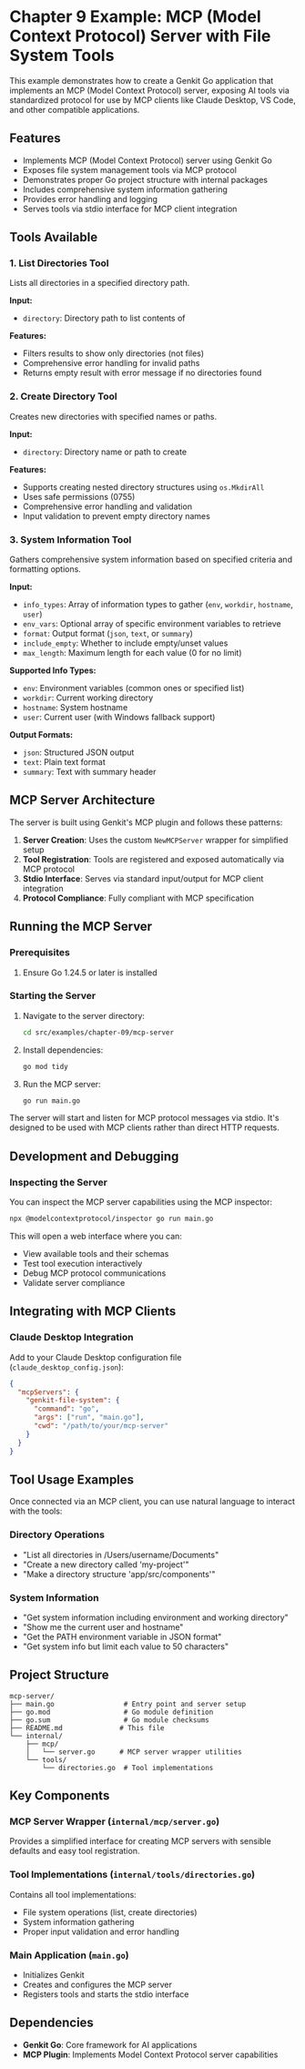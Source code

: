 # Chapter 9 Example: MCP (Model Context Protocol) Server with File System Tools

This example demonstrates how to create a Genkit Go application that implements an MCP (Model Context Protocol) server, exposing AI tools via standardized protocol for use by MCP clients like Claude Desktop, VS Code, and other compatible applications.

## Features

- Implements MCP (Model Context Protocol) server using Genkit Go
- Exposes file system management tools via MCP protocol
- Demonstrates proper Go project structure with internal packages
- Includes comprehensive system information gathering
- Provides error handling and logging
- Serves tools via stdio interface for MCP client integration

## Tools Available

### 1. List Directories Tool
Lists all directories in a specified directory path.

**Input:**
- `directory`: Directory path to list contents of

**Features:**
- Filters results to show only directories (not files)
- Comprehensive error handling for invalid paths
- Returns empty result with error message if no directories found

### 2. Create Directory Tool
Creates new directories with specified names or paths.

**Input:**
- `directory`: Directory name or path to create

**Features:**
- Supports creating nested directory structures using `os.MkdirAll`
- Uses safe permissions (0755)
- Comprehensive error handling and validation
- Input validation to prevent empty directory names

### 3. System Information Tool
Gathers comprehensive system information based on specified criteria and formatting options.

**Input:**
- `info_types`: Array of information types to gather (`env`, `workdir`, `hostname`, `user`)
- `env_vars`: Optional array of specific environment variables to retrieve
- `format`: Output format (`json`, `text`, or `summary`)
- `include_empty`: Whether to include empty/unset values
- `max_length`: Maximum length for each value (0 for no limit)

**Supported Info Types:**
- `env`: Environment variables (common ones or specified list)
- `workdir`: Current working directory
- `hostname`: System hostname
- `user`: Current user (with Windows fallback support)

**Output Formats:**
- `json`: Structured JSON output
- `text`: Plain text format
- `summary`: Text with summary header

## MCP Server Architecture

The server is built using Genkit's MCP plugin and follows these patterns:

1. **Server Creation**: Uses the custom `NewMCPServer` wrapper for simplified setup
2. **Tool Registration**: Tools are registered and exposed automatically via MCP protocol
3. **Stdio Interface**: Serves via standard input/output for MCP client integration
4. **Protocol Compliance**: Fully compliant with MCP specification

## Running the MCP Server

### Prerequisites

1. Ensure Go 1.24.5 or later is installed

### Starting the Server

1. Navigate to the server directory:
   ```bash
   cd src/examples/chapter-09/mcp-server
   ```

2. Install dependencies:
   ```bash
   go mod tidy
   ```

3. Run the MCP server:
   ```bash
   go run main.go
   ```

The server will start and listen for MCP protocol messages via stdio. It's designed to be used with MCP clients rather than direct HTTP requests.

## Development and Debugging

### Inspecting the Server

You can inspect the MCP server capabilities using the MCP inspector:

```bash
npx @modelcontextprotocol/inspector go run main.go
```

This will open a web interface where you can:
- View available tools and their schemas
- Test tool execution interactively
- Debug MCP protocol communications
- Validate server compliance

## Integrating with MCP Clients

### Claude Desktop Integration

Add to your Claude Desktop configuration file (`claude_desktop_config.json`):

```json
{
  "mcpServers": {
    "genkit-file-system": {
      "command": "go",
      "args": ["run", "main.go"],
      "cwd": "/path/to/your/mcp-server"
    }
  }
}
```

## Tool Usage Examples

Once connected via an MCP client, you can use natural language to interact with the tools:

### Directory Operations
- "List all directories in /Users/username/Documents"
- "Create a new directory called 'my-project'"
- "Make a directory structure 'app/src/components'"

### System Information
- "Get system information including environment and working directory"
- "Show me the current user and hostname"
- "Get the PATH environment variable in JSON format"
- "Get system info but limit each value to 50 characters"

## Project Structure

```
mcp-server/
├── main.go                 # Entry point and server setup
├── go.mod                  # Go module definition
├── go.sum                  # Go module checksums
├── README.md              # This file
└── internal/
    ├── mcp/
    │   └── server.go      # MCP server wrapper utilities
    └── tools/
        └── directories.go  # Tool implementations
```

## Key Components

### MCP Server Wrapper (`internal/mcp/server.go`)
Provides a simplified interface for creating MCP servers with sensible defaults and easy tool registration.

### Tool Implementations (`internal/tools/directories.go`)
Contains all tool implementations:
- File system operations (list, create directories)
- System information gathering
- Proper input validation and error handling

### Main Application (`main.go`)
- Initializes Genkit
- Creates and configures the MCP server
- Registers tools and starts the stdio interface

## Dependencies

- **Genkit Go**: Core framework for AI applications
- **MCP Plugin**: Implements Model Context Protocol server capabilities